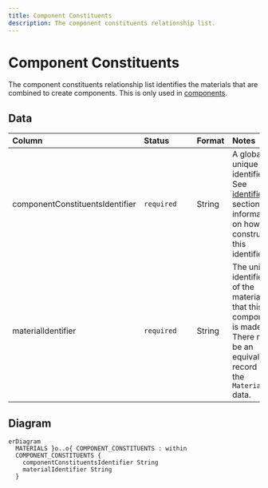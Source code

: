 ```yaml
---
title: Component Constituents
description: The component constituents relationship list.
---
```


# Component Constituents

The component constituents relationship list identifies the materials that are combined to create components. This is only used in [components](../3_Data_Specification/3_3_Components.md).

## Data
|Column|<div style="width:90px">Status</div>|Format|Notes|
|:-|:-|:-|:-|
|componentConstituentsIdentifier|`required`|String|A globally unique identifier. See [identifiers](../4_Identifiers/4_1_Identifiers.md) section for information on how to construct this identifier|
|materialIdentifier|`required`|String|The unique identifier of the materials that this component is made of. There must be an equivalent record in the `Materials` data.|

## Diagram

``` mermaid
erDiagram
  MATERIALS }o..o{ COMPONENT_CONSTITUENTS : within
  COMPONENT_CONSTITUENTS {
    componentConstituentsIdentifier String
    materialIdentifier String
  }
```